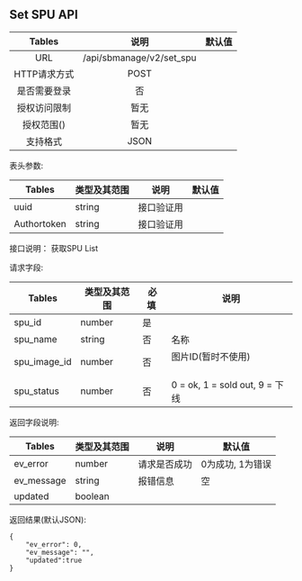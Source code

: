 
## Set SPU API


|  Tables  |          说明          | 默认值  |
| :------: | :------------------: | :--: |
|   URL    | /api/sbmanage/v2/set_spu |      |
| HTTP请求方式 |         POST          |      |
|  是否需要登录  |          否           |      |
|  授权访问限制  |          暂无          |      |
|  授权范围()  |          暂无          |      |
|   支持格式   |         JSON         |      |


表头参数:

| Tables | 类型及其范围 | 说明    | 默认值  |
| ------ | ------ | ----- | ---- |
| uuid   | string | 接口验证用 |      |
| Authortoken   | string | 接口验证用 |      |

接口说明：
获取SPU List

请求字段:

| Tables | 类型及其范围 | 必填  |  说明  |
| ------ | ------ | ----- | ---- |
| spu_id | number | 是 |   |
| spu_name | string  | 否 | 名称                                 |
| spu_image_id  | number | 否 |  图片ID(暂时不使用)                 |
| spu_status  | number  | 否 |  0 = ok, 1 = sold out, 9 = 下线 |

返回字段说明:

| Tables     | 类型及其范围 | 说明       | 默认值        |
| ---------- | ------ | -------- | ---------- |
| ev_error   | number | 请求是否成功   | 0为成功, 1为错误 |
| ev_message | string | 报错信息     | 空          |
| updated  | boolean  |       |          |


返回结果(默认JSON): 
```
{
    "ev_error": 0,
    "ev_message": "",
    "updated":true
}
```

